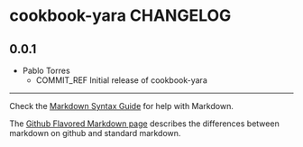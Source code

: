 cookbook-yara CHANGELOG
===============

## 0.0.1

  - Pablo Torres
    - COMMIT_REF Initial release of cookbook-yara

- - -

Check the [Markdown Syntax Guide](http://daringfireball.net/projects/markdown/syntax) for help with Markdown.

The [Github Flavored Markdown page](http://github.github.com/github-flavored-markdown/) describes the differences between markdown on github and standard markdown.
